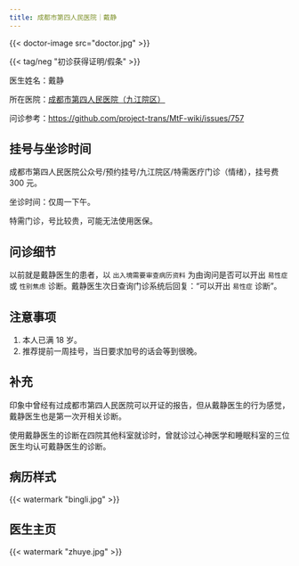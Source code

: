 ```yaml
---
title: 成都市第四人民医院｜戴静
---
```


{{< doctor-image src="doctor.jpg" >}}

{{< tag/neg "初诊获得证明/假条" >}}

医生姓名：戴静

所在医院：[成都市第四人民医院（九江院区）](https://www.cd-psychologist.com/)

问诊参考：<https://github.com/project-trans/MtF-wiki/issues/757>

## 挂号与坐诊时间

成都市第四人民医院公众号/预约挂号/九江院区/特需医疗门诊（情绪），挂号费 300 元。

坐诊时间：仅周一下午。

特需门诊，号比较贵，可能无法使用医保。

## 问诊细节

以前就是戴静医生的患者，以 `出入境需要审查病历资料` 为由询问是否可以开出 `易性症` 或 `性别焦虑` 诊断。戴静医生次日查询门诊系统后回复：“可以开出 `易性症` 诊断”。

## 注意事项
1. 本人已满 18 岁。
2. 推荐提前一周挂号，当日要求加号的话会等到很晚。

## 补充
印象中曾经有过成都市第四人民医院可以开证的报告，但从戴静医生的行为感觉，戴静医生也是第一次开相关诊断。

使用戴静医生的诊断在四院其他科室就诊时，曾就诊过心神医学和睡眠科室的三位医生均认可戴静医生的诊断。

## 病历样式

{{< watermark "bingli.jpg" >}}

## 医生主页

{{< watermark "zhuye.jpg" >}}
